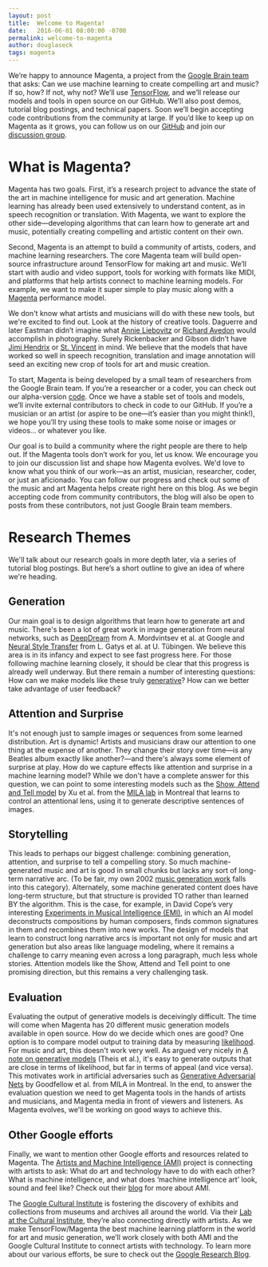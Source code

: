 ```yaml
---
layout: post
title:  Welcome to Magenta!
date:   2016-06-01 08:00:00 -0700
permalink: welcome-to-magenta
author: douglaseck
tags: magenta
---
```


We’re happy to announce Magenta, a project from the [Google Brain
team](https://research.google.com/teams/brain/) that asks: Can we use
machine learning to create compelling art and music? If so, how? If
not, why not?  We’ll use [TensorFlow](https://www.tensorflow.org), and
we’ll release our models and tools in open source on our GitHub. We’ll
also post demos, tutorial blog postings, and technical papers. Soon
we’ll begin accepting code contributions from the community at
large. If you’d like to keep up on Magenta as it grows, you can follow
us on our [GitHub](https://github.com/tensorflow/magenta) and join our
[discussion
group](https://groups.google.com/a/tensorflow.org/forum/#!forum/magenta-discuss).

# What is Magenta?

Magenta has two goals. First, it’s a research project to advance the
state of the art in machine intelligence for music and art
generation. Machine learning has already been used extensively to
understand content, as in speech recognition or translation. With
Magenta, we want to explore the other side—developing algorithms that
can learn how to generate art and music, potentially creating
compelling and artistic content on their own.

Second, Magenta is an attempt to build a community of artists, coders,
and machine learning researchers. The core Magenta team will build
open-source infrastructure around TensorFlow for making art and music.
We’ll start with audio and video support, tools for working with
formats like MIDI, and platforms that help artists connect to machine
learning models.  For example, we want to make it super simple to play
music along with a [Magenta](https://www.youtube.com/watch?v=01V9S8_7A0I&feature=youtu.be) performance model.

We don't know what artists and musicians will do with these new tools,
but we're excited to find out. Look at the history of creative
tools. Daguerre and later Eastman didn’t imagine what [Annie
Liebovitz](https://en.wikipedia.org/wiki/Annie_Leibovitz) or [Richard
Avedon](https://en.wikipedia.org/wiki/Richard_Avedon) would accomplish
in photography. Surely Rickenbacker and Gibson didn’t have [Jimi
Hendrix](https://en.wikipedia.org/wiki/Jimi_Hendrix) or
[St. Vincent](https://en.wikipedia.org/wiki/St._Vincent_(musician)) in
mind.  We believe that the models that have worked so well in speech
recognition, translation and image annotation will seed an exciting
new crop of tools for art and music creation.

To start, Magenta is being developed by a small team of researchers
from the Google Brain team.  If you’re a researcher or a coder, you
can check out our alpha-version
[code](https://www.github.com/tensorflow/magenta). Once we have a
stable set of tools and models, we’ll invite external contributors to
check in code to our GitHub. If you’re a musician or an artist (or
aspire to be one—it’s easier than you might think!), we hope you’ll
try using these tools to make some noise or images or videos... or
whatever you like.

Our goal is to build a community where the right people are there to
help out.  If the Magenta tools don’t work for you, let us know.  We
encourage you to join our discussion list and shape how Magenta
evolves.  We'd love to know what you think of our work—as an artist,
musician, researcher, coder, or just an aficionado. You can follow our
progress and check out some of the music and art Magenta helps create
right here on this blog.  As we begin accepting code from community
contributors, the blog will also be open to posts from these
contributors, not just Google Brain team members.


# Research Themes 

We'll talk about our research goals in more depth later, via a series
of tutorial blog postings. But here’s a short outline to give an idea
of where we're heading.

## Generation 

Our main goal is to design algorithms that learn how to generate art
and music.  There's been a lot of great work in image generation from
neural networks, such as
[DeepDream](http://googleresearch.blogspot.com/2015/06/inceptionism-going-deeper-into-neural.html)
from A. Mordvintsev et al. at Google and [Neural Style
Transfer](http://arxiv.org/abs/1508.06576) from L. Gatys et al. at
U. Tübingen. We believe this area is in its infancy and expect to see
fast progress here. For those following machine learning closely, it
should be clear that this progress is already well underway.  But
there remain a number of interesting questions: How can we make models
like these truly
[generative](https://en.wikipedia.org/wiki/Generative_model)? How can
we better take advantage of user feedback?

## Attention and Surprise

It's not enough just to sample images or sequences from some learned
distribution.  Art is dynamic! Artists and musicians draw our
attention to one thing at the expense of another. They change their
story over time—is any Beatles album exactly like another?—and there's
always some element of surprise at play. How do we capture effects
like attention and surprise in a machine learning model? While we
don't have a complete answer for this question, we can point to some
interesting models such as the [Show, Attend and Tell
model](http://arxiv.org/abs/1502.03044) by Xu et al. from the [MILA
lab](https://mila.umontreal.ca/en/) in Montreal that learns to control
an attentional lens, using it to generate descriptive sentences of
images.

## Storytelling

This leads to perhaps our biggest challenge: combining generation,
attention, and surprise to tell a compelling story.  So much
machine-generated music and art is good in small chunks but lacks any
sort of long-term narrative arc. (To be fair, my own 2002 [music
generation
work](http://www.iro.umontreal.ca/~eckdoug/blues/index.html) falls
into this category).  Alternately, some machine generated content does
have long-term structure, but that structure is provided TO rather
than learned BY the algorithm. This is the case, for example, in David
Cope’s very interesting [Experiments in Musical Intelligence
(EMI)](http://artsites.ucsc.edu/faculty/cope/experiments.htm), in
which an AI model deconstructs compositions by human composers, finds
common signatures in them and recombines them into new works.  The
design of models that learn to construct long narrative arcs is
important not only for music and art generation but also areas like
language modeling, where it remains a challenge to carry meaning even
across a long paragraph, much less whole stories. Attention models
like the Show, Attend and Tell point to one promising direction, but
this remains a very challenging task.

## Evaluation

Evaluating the output of generative models is deceivingly
difficult. The time will come when Magenta has 20 different music
generation models available in open source.  How do we decide which
ones are good?  One option is to compare model output to training data
by measuring
[likelihood](https://en.wikipedia.org/wiki/Likelihood_function).  For
music and art, this doesn't work very well. As argued very nicely in
[A note on generative models](http://arxiv.org/abs/1511.01844) (Theis
et al.), it's easy to generate outputs that are close in terms of
likelihood, but far in terms of appeal (and vice versa). This
motivates work in artificial adversaries such as [Generative
Adversarial
Nets](https://papers.nips.cc/paper/5423-generative-adversarial-nets.pdf)
by Goodfellow et al. from MILA in Montreal. In the end, to answer the
evaluation question we need to get Magenta tools in the hands of
artists and musicians, and Magenta media in front of viewers and
listeners. As Magenta evolves, we'll be working on good ways to
achieve this.

## Other Google efforts

Finally, we want to mention other Google efforts and resources related
to Magenta.  The [Artists and Machine Intelligence
(AMI)](https://ami.withgoogle.com/) project is connecting with artists
to ask: What do art and technology have to do with each other? What is
machine intelligence, and what does ‘machine intelligence art’ look,
sound and feel like? Check out their
[blog](https://medium.com/artists-and-machine-intelligence) for more
about AMI.

The [Google Cultural
Institute](https://www.google.com/culturalinstitute/home) is fostering
the discovery of exhibits and collections from museums and archives
all around the world. Via their [Lab at the Cultural Institute](https://www.google.com/culturalinstitute/thelab/), they’re also
connecting directly with artists. As we make TensorFlow/Magenta the
best machine learning platform in the world for art and music
generation, we’ll work closely with both AMI and the Google Cultural
Institute to connect artists with technology. To learn more about our
various efforts, be sure to check out the [Google Research
Blog](http://googleresearch.blogspot.com/).

